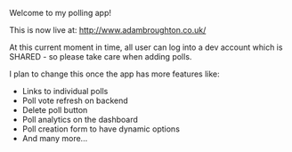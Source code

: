 Welcome to my polling app! 

This is now live at: http://www.adambroughton.co.uk/

At this current moment in time, all user can log into a dev account which is SHARED - so please take care when adding polls. 

I plan to change this once the app has more features like:
* Links to individual polls
* Poll vote refresh on backend
* Delete poll button
* Poll analytics on the dashboard
* Poll creation form to have dynamic options
* And many more...
